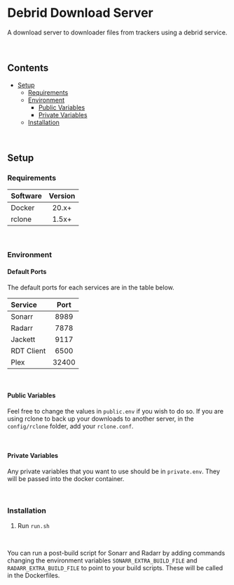 # Debrid Download Server

A download server to downloader files from trackers using a debrid service.

<br />

## Contents
- [Setup](#setup)
    - [Requirements](#requirements)
    - [Environment](#environment)
        - [Public Variables](#public-variables)
        - [Private Variables](#private-variables)
    - [Installation](#installation)

<br />

## Setup

### Requirements

| Software | Version |
|:-|:-:|
| Docker | 20.x+ |
| rclone | 1.5x+ |

<br />

### Environment

#### Default Ports

The default ports for each services are in the table below.

| Service | Port |
|:-|:-:|
| Sonarr | 8989 |
| Radarr | 7878 |
| Jackett | 9117 |
| RDT Client | 6500 |
| Plex | 32400 |

<br />

#### Public Variables

Feel free to change the values in `public.env` if you wish to do so. If you are using rclone to back up your downloads to another server, in the `config/rclone` folder, add your `rclone.conf`.

<br />

#### Private Variables

Any private variables that you want to use should be in `private.env`. They will be passed into the docker container.

<br />

### Installation

1. Run `run.sh`

<br />

You can run a post-build script for Sonarr and Radarr by adding commands changing the environment variables `SONARR_EXTRA_BUILD_FILE` and `RADARR_EXTRA_BUILD_FILE` to point to your build scripts. These will be called in the Dockerfiles.
